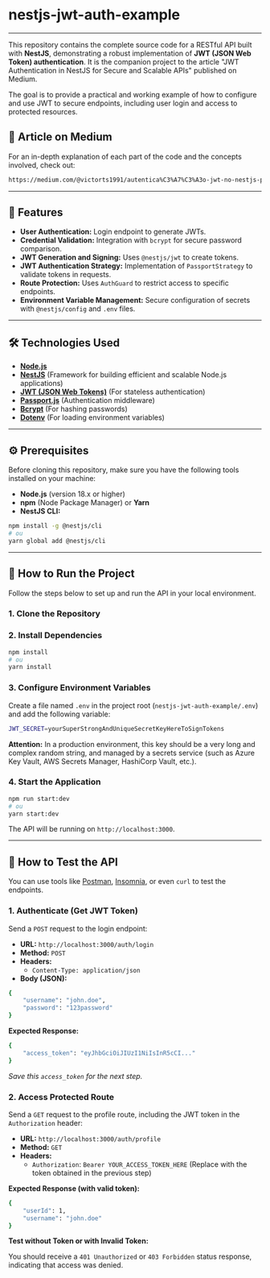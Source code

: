 # nestjs-jwt-auth-example

---

This repository contains the complete source code for a RESTful API built with **NestJS**, demonstrating a robust implementation of **JWT (JSON Web Token) authentication**. It is the companion project to the article "JWT Authentication in NestJS for Secure and Scalable APIs" published on Medium.

The goal is to provide a practical and working example of how to configure and use JWT to secure endpoints, including user login and access to protected resources.

## 📄 Article on Medium

For an in-depth explanation of each part of the code and the concepts involved, check out:

```bash
https://medium.com/@victorts1991/autentica%C3%A7%C3%A3o-jwt-no-nestjs-para-apis-seguras-e-escal%C3%A1veis-6b0093a29a84
```

---

## 🚀 Features

* **User Authentication:** Login endpoint to generate JWTs.
* **Credential Validation:** Integration with `bcrypt` for secure password comparison.
* **JWT Generation and Signing:** Uses `@nestjs/jwt` to create tokens.
* **JWT Authentication Strategy:** Implementation of `PassportStrategy` to validate tokens in requests.
* **Route Protection:** Uses `AuthGuard` to restrict access to specific endpoints.
* **Environment Variable Management:** Secure configuration of secrets with `@nestjs/config` and `.env` files.

---

## 🛠️ Technologies Used

* [**Node.js**](https://nodejs.org/)
* [**NestJS**](https://nestjs.com/) (Framework for building efficient and scalable Node.js applications)
* [**JWT (JSON Web Tokens)**](https://jwt.io/) (For stateless authentication)
* [**Passport.js**](http://www.passportjs.org/) (Authentication middleware)
* [**Bcrypt**](https://www.npmjs.com/package/bcrypt) (For hashing passwords)
* [**Dotenv**](https://www.npmjs.com/package/dotenv) (For loading environment variables)

---

## ⚙️ Prerequisites

Before cloning this repository, make sure you have the following tools installed on your machine:

* **Node.js** (version 18.x or higher)
* **npm** (Node Package Manager) or **Yarn**
* **NestJS CLI:**
```bash
npm install -g @nestjs/cli
# ou
yarn global add @nestjs/cli
```

---

## 🚀 How to Run the Project

Follow the steps below to set up and run the API in your local environment.

### 1. Clone the Repository

### 2. Install Dependencies

```bash
npm install
# ou
yarn install
```

### 3. Configure Environment Variables

Create a file named `.env` in the project root (`nestjs-jwt-auth-example/.env`) and add the following variable:

```bash
JWT_SECRET=yourSuperStrongAndUniqueSecretKeyHereToSignTokens
```

**Attention:** In a production environment, this key should be a very long and complex random string, and managed by a secrets service (such as Azure Key Vault, AWS Secrets Manager, HashiCorp Vault, etc.).

### 4. Start the Application

```bash
npm run start:dev
# ou
yarn start:dev
```

The API will be running on `http://localhost:3000`.

-----

## 🧪 How to Test the API

You can use tools like [Postman](https://www.postman.com/downloads/), [Insomnia](https://insomnia.rest/download), or even `curl` to test the endpoints.

### 1. Authenticate (Get JWT Token)

Send a `POST` request to the login endpoint:

  * **URL:** `http://localhost:3000/auth/login`
  * **Method:** `POST`
  * **Headers:**
      * `Content-Type: application/json`
  * **Body (JSON):**
```bash
{
    "username": "john.doe",
    "password": "123password"
}
```

**Expected Response:**

```bash
{
    "access_token": "eyJhbGciOiJIUzI1NiIsInR5cCI..."
}
```

*Save this `access_token` for the next step.*

### 2. Access Protected Route

Send a `GET` request to the profile route, including the JWT token in the `Authorization` header:

  * **URL:** `http://localhost:3000/auth/profile`
  * **Method:** `GET`
  * **Headers:**
      * `Authorization`: `Bearer YOUR_ACCESS_TOKEN_HERE` (Replace with the token obtained in the previous step)

**Expected Response (with valid token):**

```bash
{
    "userId": 1,
    "username": "john.doe"
}
```

**Test without Token or with Invalid Token:**

You should receive a `401 Unauthorized` or `403 Forbidden` status response, indicating that access was denied.
